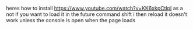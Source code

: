 heres how to install
https://www.youtube.com/watch?v=KK6xkpCtlpI
as a not if you want to load it in the future
command shift i then reload
it doesn't work unless the console is open when the page loads
